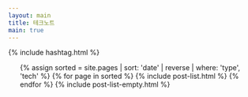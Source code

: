 ```yaml
---
layout: main
title: 테크노트
main: true
---
```


<div class="loading-animation2">

{% include hashtag.html %}

<ul class="catalogue">
{% assign sorted = site.pages | sort: 'date' | reverse | where: 'type', 'tech' %}
{% for page in sorted %}
{% include post-list.html %}
{% endfor %}
{% include post-list-empty.html %}
</ul>
</div>
